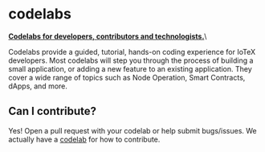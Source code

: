 # codelabs
[**Codelabs for developers, contributors and technologists.**](codelabs.iotex.io)\

Codelabs provide a guided, tutorial, hands-on coding experience for IoTeX developers. Most codelabs will step you through the process of building a small application, or adding a new feature to an existing application. They cover a wide range of topics such as Node Operation, Smart Contracts, dApps, and more. 

## Can I contribute?

Yes! Open a pull request with your codelab or help submit bugs/issues. We actually have a [codelab](https://codelabs.iotex.io/codelabs/codelab-contribution-guide/index.html?index=..%2F..index#0) for how to contribute.

